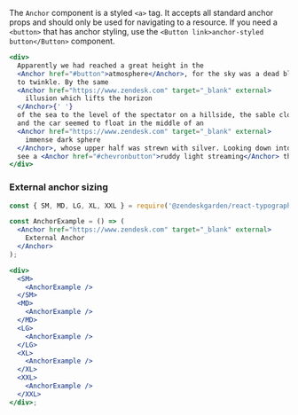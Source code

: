 The `Anchor` component is a styled `<a>` tag. It accepts all standard anchor
props and should only be used for navigating to a resource. If you need a
`<button>` that has anchor styling, use the `<Button link>anchor-styled button</Button>` component.

```jsx
<div>
  Apparently we had reached a great height in the
  <Anchor href="#button">atmosphere</Anchor>, for the sky was a dead black, and the stars had ceased
  to twinkle. By the same
  <Anchor href="https://www.zendesk.com" target="_blank" external>
    illusion which lifts the horizon
  </Anchor>{' '}
  of the sea to the level of the spectator on a hillside, the sable cloud beneath was dished out,
  and the car seemed to float in the middle of an
  <Anchor href="https://www.zendesk.com" target="_blank" external>
    immense dark sphere
  </Anchor>, whose upper half was strewn with silver. Looking down into the dark gulf below, I could
  see a <Anchor href="#chevronbutton">ruddy light streaming</Anchor> through a rift in the clouds.
</div>
```

### External anchor sizing

```jsx
const { SM, MD, LG, XL, XXL } = require('@zendeskgarden/react-typography');

const AnchorExample = () => (
  <Anchor href="https://www.zendesk.com" target="_blank" external>
    External Anchor
  </Anchor>
);

<div>
  <SM>
    <AnchorExample />
  </SM>
  <MD>
    <AnchorExample />
  </MD>
  <LG>
    <AnchorExample />
  </LG>
  <XL>
    <AnchorExample />
  </XL>
  <XXL>
    <AnchorExample />
  </XXL>
</div>;
```
